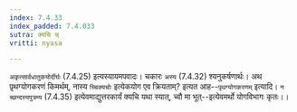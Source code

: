 ```yaml
---
index: 7.4.33
index_padded: 7.4.033
sutra: क्यचि च्
vritti: nyasa

---
```

`अकृत्सार्वधातुकयोर्दीर्घः` (7.4.25) इत्यस्यायमपवादः। चकारः `अस्य` (7.4.32) श्यनुकर्षणार्थः। अथ पृ़थग्योगकरणं किमर्थम्, नास्य `च्चिक्यचोः` इत्येकयोग एव क्रियताम्? इत्यत आह--`पृथग्योगकरणम्` इत्यादि। `न च्छन्दस्यपुत्रम्य` (7.4.35) इत्येवमाद्युत्तरकार्यं क्यचि यथा स्यात्, च्वौ मा भूत्--इत्येवमर्थो योगविभागः कृतः।।